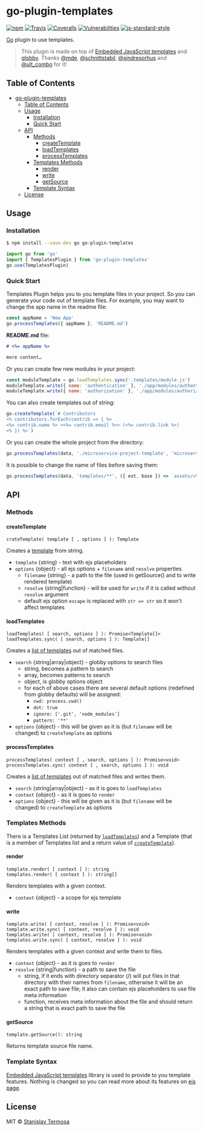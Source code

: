# go-plugin-templates

[![npm](https://img.shields.io/npm/v/go-plugin-templates.svg?style=flat-square)](https://www.npmjs.com/package/go-plugin-templates)
[![Travis](https://img.shields.io/travis/gocli/go-plugin-templates.svg?style=flat-square)](https://travis-ci.org/gocli/go-plugin-templates)
[![Coveralls](https://img.shields.io/coveralls/github/gocli/go-plugin-templates.svg?style=flat-square)](https://coveralls.io/github/gocli/go-plugin-templates)
[![Vulnerabilities](https://snyk.io/test/github/gocli/go-plugin-templates/badge.svg?style=flat-square)](https://snyk.io/test/github/gocli/go-plugin-templates)
[![js-standard-style](https://img.shields.io/badge/code%20style-standard-green.svg?style=flat-square)](https://github.com/gocli/go-plugin-templates)

[Go](https://www.npmjs.com/package/go) plugin to use templates.

> This plugin is made on top of [Embedded JavaScript templates](https://www.npmjs.com/package/ejs) and [globby](https://www.npmjs.com/package/globby). Thanks [@mde](https://www.npmjs.com/~mde), [@schnittstabil](https://www.npmjs.com/~schnittstabil), [@sindresorhus](https://www.npmjs.com/~sindresorhus) and [@ult_combo](https://www.npmjs.com/~ult_combo) for it!

## Table of Contents

- [go-plugin-templates](#go-plugin-templates)
  - [Table of Contents](#table-of-contents)
  - [Usage](#usage)
    - [Installation](#installation)
    - [Quick Start](#quick-start)
  - [API](#api)
    - [Methods](#methods)
      - [createTemplate](#createtemplate)
      - [loadTemplates](#loadtemplates)
      - [processTemplates](#processtemplates)
    - [Templates Methods](#templates-methods)
      - [render](#render)
      - [write](#write)
      - [getSource](#getsource)
    - [Template Syntax](#template-syntax)
  - [License](#license)

## Usage

### Installation

```bash
$ npm install --save-dev go go-plugin-templates
```

```js
import go from 'go'
import { TemplatesPlugin } from 'go-plugin-templates'
go.use(TemplatesPlugin)
```

### Quick Start

Templates Plugin helps you to you template files in your project.
So you can generate your code out of template files.
For example, you may want to change the app name in the readme file:

```js
const appName = 'New App'
go.processTemplates({ appName }, 'README.md')
```

**README.md** file:
```md
# <%= appName %>

more content…
```

Or you can create few new modules in your project:

```js
const moduleTemplate = go.loadTemplates.sync('.templates/module.js')
moduleTemplate.write({ name: 'authentication' }, './app/modules/authentication.js')
moduleTemplate.write({ name: 'authorization' }, './app/modules/authorization.js')
```

You can also create templates out of string:

```js
go.createTemplate(`# Contributors
<% contributors.forEach(contrib => { %>
<%= contrib.name %> <<%= contrib.email %>> (<%= contrib.link %>)
<% }) %>`)
```

Or you can create the whole project from the directory:

```js
go.processTemplates(data, './microservice-project-template', 'microservices/new-one/')
```

It is possible to change the name of files before saving them:

```js
go.processTemplates(data, 'templates/**', ({ ext, base }) => `assets/<%= ext %>/<%= base %>`)
```

## API

### Methods

#### createTemplate

```
crateTemplate( template [ , options ] ): Template
```

Creates a [template](#templates-methods) from string.

- `template` {string} - text with ejs placeholders
- `options` {object} - all ejs options + `filename` and `resolve` properties
  - `filename` {string} - a path to the file (used in getSource() and to write rendered template)
  - `resolve` {string|function} - will be used for `write` if it is called without `resolve` argument
  - default ejs option `escape` is replaced with `str => str` so it won't affect templates

#### loadTemplates

```
loadTemplates( [ search, options ] ): Promise<Template[]>
loadTemplates.sync( [ search, options ] ): Template[]
```

Creates a [list of templates](#templates-methods) out of matched files.

- `search` {string|array|object} - globby options to search files
  - string, becomes a pattern to search
  - array, becomes patterns to search
  - object, is globby options object
  - for each of above cases there are several default options (redefined from globby defaults) will be assigned:
    - `cwd: process.cwd()`
    - `dot: true`
    - `ignore: ['.git', 'node_modules']`
    - `pattern: '**'`
- `options` {object} - this will be given as it is (but `filename` will be changed) to `createTemplate` as options

#### processTemplates

```
processTemplates( context [ , search, options ] ): Promise<void>
processTemplates.sync( context [ , search, options ] ): void
```

Creates a [list  of templates](#templates-methods) out of matched files and writes them.

- `search` {string|array|object} - as it is goes to `loadTemplates`
- `context` {object} - as it is goes to `render`
- `options` {object} - this will be given as it is (but `filename` will be changed) to `createTemplate` as options

### Templates Methods

There is a Templates List (returned by [`loadTemplates`](#loadtemplates)) and a Template (that is a member of Templates list and a return value of [`createTemplate`](#createtemplate)).

#### render

```
template.render( [ context ] ): string
templates.render( [ context ] ): string[]
```

Renders templates with a given context.

- `context` {object} - a scope for ejs template

#### write

```
template.write( [ context, resolve ] ): Promise<void>
template.write.sync( [ context, resolve ] ): void
templates.write( [ context, resolve ] ): Promise<void>
templates.write.sync( [ context, resolve ] ): void
```

Renders templates with a given context and write them to files.

- `context` {object} - as it is goes to `render`
- `resolve` {string|function} - a path to save the file
  - string, if it ends with directory separator (/) will put files in that directory with their names from `filename`, otherwise it will be an exact path to save file; it also can contain ejs placeholders to use file meta information
  - function, receives meta information about the file and should return a string that is exact path to save the file

#### getSource

```
template.getSource(): string
```

Returns template source file name.

### Template Syntax

[Embedded JavaScript templates](https://www.npmjs.com/package/ejs) library is used to provide to you template features. Nothing is changed so you can read more about its features on [ejs page](https://www.npmjs.com/package/ejs).

## License

MIT © [Stanislav Termosa](https://github.com/termosa)
